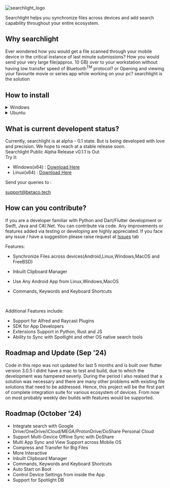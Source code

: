 ![searchlight_logo](https://user-images.githubusercontent.com/64083352/188547718-d7a3e9b6-a68c-473b-ac5f-b34badd99574.svg)


Searchlight helps you synchronize files across devices and add search capability throughout your entire ecosystem. 


## Why searchlight
Ever wondered how you would get a file scanned through your mobile device in the critical instance of last minute submissions?
How you would send your very large file(approx. 10 GB) over to your workstation without having low transfer speed of Bluetooth<sup>TM</sup> protocol?
or Opening and viewing your favourite movie or series app while working on your pc?
searchlight is the solution
## How to install
<details>
<summary>Windows</summary>
<br>
  
- Step 1: Download the installation [zip](https://github.com/Betaco-Open/searchlight/releases/download/v0.1.0/release.zip) 
- Step 2: Extract the zip at any location of your choice
- To activate auto-launch continue else skip to Step 7
- Step 3: Right click `searchlight_gui.exe` the show more options(only on Windows 11)
- Step 4: Press Create Shortcut
- Step 5: Open File Explorer or Press Win+E and go to `%APPDATA%\Microsoft\Windows\Start Menu\Programs\Startup`
- Step 6: Then copy the shortcut file from unzipped folder named `searchlight_gui.exe - shortcut` to `%APPDATA%\Microsoft\Windows\Start Menu\Programs\Startup`
- Step 7: Double Click on `searchlight_gui.exe` in unzipped folder (Press Allow if Microsoft Defender Screen Appears)
- Step 8: Now press `Alt+Z` and start Searchlight App
 <br>
</details>

<details>
<summary>Ubuntu</summary>
<br>
  
- Step 1: Download the binary tarball for linux [zip](https://github.com/Betaco-Open/searchlight/releases/download/v0.1.0/release.zip) 
- Step 2: Extract the zip at any location of your choice
- Step 3: Open Settings > Keyboard > Custom Shortcut
- Step 4: Press Create Shortcut
- Step 5: In command type '$EXTRACTED_ZIP_LOCATION\searchlight_gui'  
- Step 6: Then configure your Shortcut e.g.Alt+Q for opening Searchlight and Save Settings.
- Step 7: Now press `Alt+Q`/<your shortcut> and start Searchlight App
- Step 8: To exit press `Alt+Z`
  
</details>

## What is current developent status?
Currently, searchlight is at alpha - 0.1 state. But is being developed with love and precision. We hope to reach at a stable release soon. <br>
Searchlight Public Alpha Release v0.1.1 is Out <br>
Try it: <br>
- Windows(x64) : [Download Here](https://github.com/Betaco-Open/searchlight/releases/download/v0.1.1/searchlight_gui-windows-x64.tar.xz)  <br>
- Linux(x64) : [Download Here](https://github.com/Betaco-Open/searchlight/releases/download/v0.1.1/searchlight_gui-linux-x64.tar.xz) <br>


Send your queries to :
<br>

[//]: <> (searchlight@betaco.tech <br>)

support@betaco.tech

## How can you contribute?
If you are a developer familiar with Python and Dart/Flutter development or Swift, Java and C#/.Net. You can contribute via code. Any improvements or features added via testing or developing are highly appreciated.
If you face any issue / have a suggestion please raise request at [Issues](https://github.com/Betaco-Open/searchlight/issues) tab

[//]: <> (Also, funding this project also will help it thrive longer.)

Features:
- Synchronize Files across devices(Android,Linux,Windows,MacOS and FreeBSD)
- Inbuilt Clipboard Manager
- Use Any Android App from Linux,Windows,MacOS
- Commands, Keywords and Keyboard Shortcuts

  <br>
  
Additional Features include:
- Support for Alfred and Raycast Plugins
- SDK for App Developers
- Extensions Support in Python, Rust and JS
- Ability to Sync with Spotlight and other OS native search tools

## Roadmap and Update (Sep '24)
Code in this repo was not updated for last 5 months and is built over flutter version 3.0.5
I didnt have a mac to test and build, due to which the development was hampered severly. During the period I also realsed that a solution was necessary and there are many other problems with existing file solutions that need to be addressed.
Hence, this project will be the first part of complete integration suite for various ecosystem of devices.
From now on most probably weekly dev builds with features would be supported.

## Roadmap (October '24)
- Integrate search with Google Drive/OneDrive/iCloud/MEGA/ProtonDrive/DoShare Personal Cloud
- Support Multi-Device Offline Sync with DoShare
- Multi App Sync and View Support across Mobile OS
- Compress and Transfer for Big Files
- More Interactive
- Inbuilt Clipboard Manager
- Commands, Keywords and Keyboard Shortcuts
- Auto Start on Boot
- Control Device Settings from inside the App
- Support for Spotlight DB




